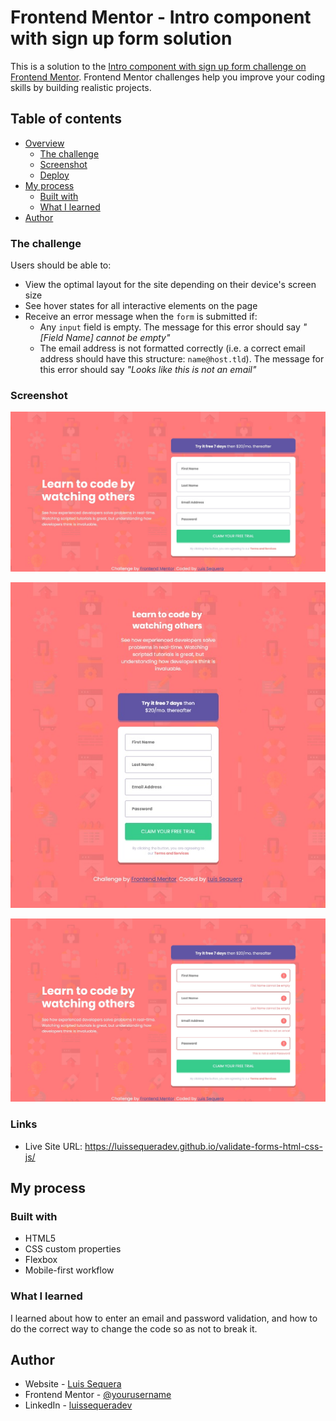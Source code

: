 # Frontend Mentor - Intro component with sign up form solution

This is a solution to the [Intro component with sign up form challenge on Frontend Mentor](https://www.frontendmentor.io/challenges/intro-component-with-signup-form-5cf91bd49edda32581d28fd1). Frontend Mentor challenges help you improve your coding skills by building realistic projects. 

## Table of contents

- [Overview](#overview)
  - [The challenge](#the-challenge)
  - [Screenshot](#screenshot)
  - [Deploy](#links)
- [My process](#my-process)
  - [Built with](#built-with)
  - [What I learned](#what-i-learned)
- [Author](#author)

### The challenge

Users should be able to:

- View the optimal layout for the site depending on their device's screen size
- See hover states for all interactive elements on the page
- Receive an error message when the `form` is submitted if:
  - Any `input` field is empty. The message for this error should say *"[Field Name] cannot be empty"*
  - The email address is not formatted correctly (i.e. a correct email address should have this structure: `name@host.tld`). The message for this error should say *"Looks like this is not an email"*

### Screenshot

![desktop-desing](./design/desktop-design.jpg)

![mobile-design](./design/mobile--design.jpg)

![active-states](./design/active-states.jpg)

### Links

- Live Site URL: https://luissequeradev.github.io/validate-forms-html-css-js/

## My process

### Built with

- HTML5
- CSS custom properties
- Flexbox
- Mobile-first workflow

### What I learned

I learned about how to enter an email and password validation, and how to do the correct way to change the code so as not to break it.

## Author

- Website - [Luis Sequera](https://github.com/LuisSequeraDev)
- Frontend Mentor - [@yourusername](https://www.frontendmentor.io/profile/LuisUpc)
- LinkedIn - [luissequeradev](https://www.linkedin.com/in/luissequeradev/)
